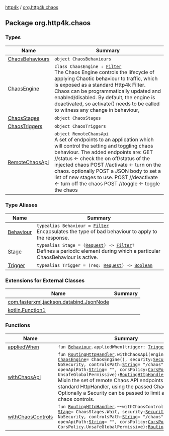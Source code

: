 [http4k](../index.md) / [org.http4k.chaos](./index.md)

## Package org.http4k.chaos

### Types

| Name | Summary |
|---|---|
| [ChaosBehaviours](-chaos-behaviours/index.md) | `object ChaosBehaviours` |
| [ChaosEngine](-chaos-engine/index.md) | `class ChaosEngine : `[`Filter`](../org.http4k.core/-filter/index.md)<br>The Chaos Engine controls the lifecycle of applying Chaotic behaviour to traffic, which is exposed as a standard Http4k Filter. Chaos can be programmatically updated and enabled/disabled. By default, the engine is deactivated, so activate() needs to be called to witness any change in behaviour, |
| [ChaosStages](-chaos-stages/index.md) | `object ChaosStages` |
| [ChaosTriggers](-chaos-triggers/index.md) | `object ChaosTriggers` |
| [RemoteChaosApi](-remote-chaos-api/index.md) | `object RemoteChaosApi`<br>A set of endpoints to an application which will control the setting and toggling chaos behaviour. The added endpoints are: GET //status &lt;- check the on off/status of the injected chaos POST //activate &lt;- turn on the chaos. optionally POST a JSON body to set a list of new stages to use. POST //deactivate &lt;- turn off the chaos POST //toggle &lt;- toggle the chaos |

### Type Aliases

| Name | Summary |
|---|---|
| [Behaviour](-behaviour.md) | `typealias Behaviour = `[`Filter`](../org.http4k.core/-filter/index.md)<br>Encapsulates the type of bad behaviour to apply to the response. |
| [Stage](-stage.md) | `typealias Stage = (`[`Request`](../org.http4k.core/-request/index.md)`) -> `[`Filter`](../org.http4k.core/-filter/index.md)`?`<br>Defines a periodic element during which a particular ChaosBehaviour is active. |
| [Trigger](-trigger.md) | `typealias Trigger = (req: `[`Request`](../org.http4k.core/-request/index.md)`) -> `[`Boolean`](https://kotlinlang.org/api/latest/jvm/stdlib/kotlin/-boolean/index.html) |

### Extensions for External Classes

| Name | Summary |
|---|---|
| [com.fasterxml.jackson.databind.JsonNode](com.fasterxml.jackson.databind.-json-node/index.md) |  |
| [kotlin.Function1](kotlin.-function1/index.md) |  |

### Functions

| Name | Summary |
|---|---|
| [appliedWhen](applied-when.md) | `fun `[`Behaviour`](-behaviour.md)`.appliedWhen(trigger: `[`Trigger`](-trigger.md)`): `[`Stage`](-stage.md) |
| [withChaosApi](with-chaos-api.md) | `fun `[`RoutingHttpHandler`](../org.http4k.routing/-routing-http-handler/index.md)`.withChaosApi(engine: `[`ChaosEngine`](-chaos-engine/index.md)` = ChaosEngine(), security: `[`Security`](../org.http4k.contract.security/-security/index.md)` = NoSecurity, controlsPath: `[`String`](https://kotlinlang.org/api/latest/jvm/stdlib/kotlin/-string/index.html)` = "/chaos", openApiPath: `[`String`](https://kotlinlang.org/api/latest/jvm/stdlib/kotlin/-string/index.html)` = "", corsPolicy: `[`CorsPolicy`](../org.http4k.filter/-cors-policy/index.md)` = UnsafeGlobalPermissive): `[`RoutingHttpHandler`](../org.http4k.routing/-routing-http-handler/index.md)<br>Mixin the set of remote Chaos API endpoints to a standard HttpHandler, using the passed ChaosStage. Optionally a Security can be passed to limit access to the chaos controls. |
| [withChaosControls](with-chaos-controls.md) | `fun `[`RoutingHttpHandler`](../org.http4k.routing/-routing-http-handler/index.md)`.~~withChaosControls~~(stage: `[`Stage`](-stage.md)` = ChaosStages.Wait, security: `[`Security`](../org.http4k.contract.security/-security/index.md)` = NoSecurity, controlsPath: `[`String`](https://kotlinlang.org/api/latest/jvm/stdlib/kotlin/-string/index.html)` = "/chaos", openApiPath: `[`String`](https://kotlinlang.org/api/latest/jvm/stdlib/kotlin/-string/index.html)` = "", corsPolicy: `[`CorsPolicy`](../org.http4k.filter/-cors-policy/index.md)` = CorsPolicy.UnsafeGlobalPermissive): `[`RoutingHttpHandler`](../org.http4k.routing/-routing-http-handler/index.md) |
